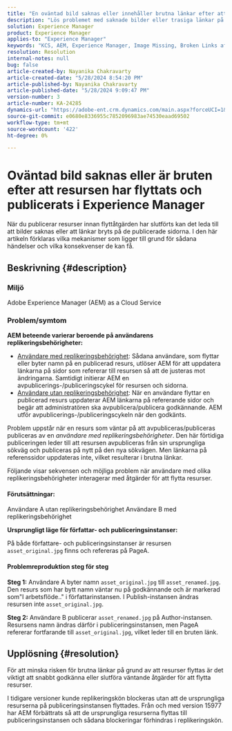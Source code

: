 ```yaml
---
title: "En oväntad bild saknas eller innehåller brutna länkar efter att resursen har flyttats och publicerats i Experience Manager"
description: "Lös problemet med saknade bilder eller trasiga länkar på grund av resursflyttningar i Experience Manager."
solution: Experience Manager
product: Experience Manager
applies-to: "Experience Manager"
keywords: "KCS, AEM, Experience Manager, Image Missing, Broken Links after Asset Move and Publish"
resolution: Resolution
internal-notes: null
bug: false
article-created-by: Nayanika Chakravarty
article-created-date: "5/28/2024 8:54:20 PM"
article-published-by: Nayanika Chakravarty
article-published-date: "5/28/2024 9:09:47 PM"
version-number: 3
article-number: KA-24285
dynamics-url: "https://adobe-ent.crm.dynamics.com/main.aspx?forceUCI=1&pagetype=entityrecord&etn=knowledgearticle&id=dd4ace71-341d-ef11-840a-000d3a372703"
source-git-commit: e0680e8336955c7852096983ae74530eaad69502
workflow-type: tm+mt
source-wordcount: '422'
ht-degree: 0%

---
```


# Oväntad bild saknas eller är bruten efter att resursen har flyttats och publicerats i Experience Manager


När du publicerar resurser innan flyttåtgärden har slutförts kan det leda till att bilder saknas eller att länkar bryts på de publicerade sidorna. I den här artikeln förklaras vilka mekanismer som ligger till grund för sådana händelser och vilka konsekvenser de kan få.

## Beskrivning {#description}


### <b>Miljö</b>

Adobe Experience Manager (AEM) as a Cloud Service

### Problem/symtom

<b>AEM beteende varierar beroende på användarens replikeringsbehörigheter:</b>

- <u>Användare med replikeringsbehörighet</u>: Sådana användare, som flyttar eller byter namn på en publicerad resurs, utlöser AEM för att uppdatera länkarna på sidor som refererar till resursen så att de justeras mot ändringarna. Samtidigt initierar AEM en avpublicerings-/publiceringscykel för resursen och sidorna.
- <u>Användare utan replikeringsbehörighet</u>: När en användare flyttar en publicerad resurs uppdaterar AEM länkarna på refererande sidor och begär att administratören ska avpublicera/publicera godkännande. AEM utför avpublicerings-/publiceringscykeln när den godkänts.


Problem uppstår när en resurs som väntar på att avpubliceras/publiceras publiceras av en *användare med replikeringsbehörigheter*. Den här förtidiga publiceringen leder till att resursen avpubliceras från sin ursprungliga sökväg och publiceras på nytt på den nya sökvägen. Men länkarna på referenssidor uppdateras inte, vilket resulterar i brutna länkar.

Följande visar sekvensen och möjliga problem när användare med olika replikeringsbehörigheter interagerar med åtgärder för att flytta resurser.

#### <b>Förutsättningar:</b>

Användare A utan replikeringsbehörighet Användare B med replikeringsbehörighet

<b>Ursprungligt läge för författar- och publiceringsinstanser:</b>

På både författare- och publiceringsinstanser är resursen `asset_original.jpg` finns och refereras på PageA.

#### <b>Problemreproduktion steg för steg</b>

<b>Steg 1:</b> Användare A byter namn `asset_original.jpg` till `asset_renamed.jpg`. Den resurs som har bytt namn väntar nu på godkännande och är markerad som&quot;I arbetsflöde..&quot; i författarinstansen. I Publish-instansen ändras resursen inte `asset_original.jpg`.

<b>Steg 2:</b> Användare B publicerar `asset_renamed.jpg` på Author-instansen. Resursens namn ändras därför i publiceringsinstansen, men PageA refererar fortfarande till `asset_original.jpg`, vilket leder till en bruten länk.


## Upplösning {#resolution}


För att minska risken för brutna länkar på grund av att resurser flyttas är det viktigt att snabbt godkänna eller slutföra väntande åtgärder för att flytta resurser.

I tidigare versioner kunde replikeringskön blockeras utan att de ursprungliga resurserna på publiceringsinstansen flyttades. Från och med version 15977 har AEM förbättrats så att de ursprungliga resurserna flyttas till publiceringsinstansen och sådana blockeringar förhindras i replikeringskön.
